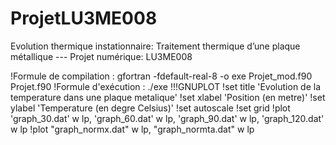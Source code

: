 # ProjetLU3ME008
Evolution thermique instationnaire: Traitement thermique d’une plaque métallique --- Projet numérique: LU3ME008

!Formule de compilation : gfortran -fdefault-real-8 -o exe Projet_mod.f90 Projet.f90
!Formule d'exécution    : ./exe
!!!GNUPLOT 
!set title 'Evolution de la temperature dans une plaque metalique'
!set xlabel 'Position (en metre)'
!set ylabel 'Temperature (en degre Celsius)'
!set autoscale
!set grid 
!plot 'graph_30.dat' w lp, 'graph_60.dat' w lp, 'graph_90.dat' w lp, 'graph_120.dat' w lp
!plot "graph_normx.dat" w lp, "graph_normta.dat" w lp
